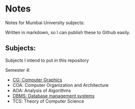 # Notes

Notes for Mumbai University subjects: 

Written in markdown, so I can publish these to Github easily.

## Subjects:

Subjects I intend to put in this repository

Semester 4:
- [CG: Computer Graphics](/CG/)
- COA: Computer Organization and Architecture
- AOA: Analysis of Algorithms
- [DBMS: Database management systems](/DBMS/)
- TCS: Theory of Computer Science
